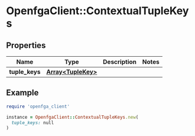 # OpenfgaClient::ContextualTupleKeys

## Properties

| Name | Type | Description | Notes |
| ---- | ---- | ----------- | ----- |
| **tuple_keys** | [**Array&lt;TupleKey&gt;**](TupleKey.md) |  |  |

## Example

```ruby
require 'openfga_client'

instance = OpenfgaClient::ContextualTupleKeys.new(
  tuple_keys: null
)
```

